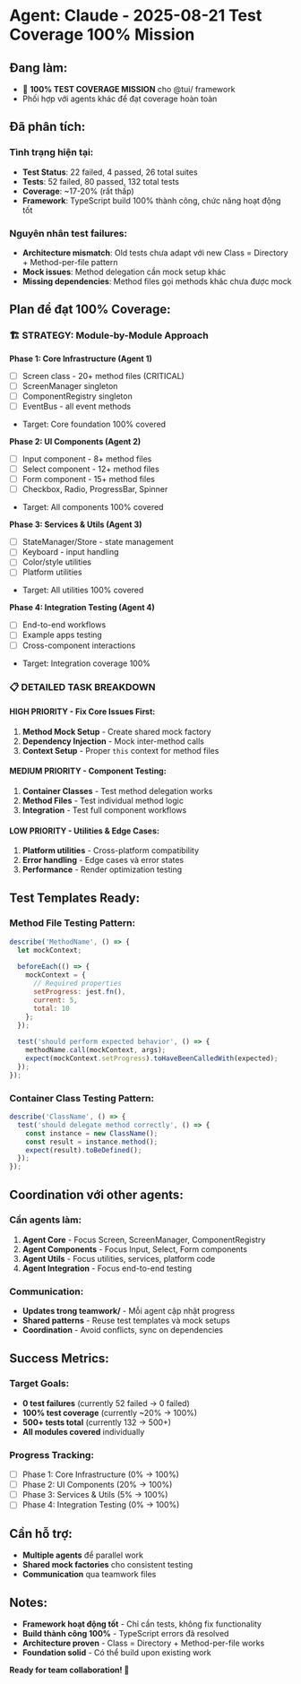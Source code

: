 # Agent: Claude - 2025-08-21 Test Coverage 100% Mission

## Đang làm:
- 🎯 **100% TEST COVERAGE MISSION** cho @tui/ framework
- Phối hợp với agents khác để đạt coverage hoàn toàn

## Đã phân tích:

### Tình trạng hiện tại:
- **Test Status**: 22 failed, 4 passed, 26 total suites
- **Tests**: 52 failed, 80 passed, 132 total tests  
- **Coverage**: ~17-20% (rất thấp)
- **Framework**: TypeScript build 100% thành công, chức năng hoạt động tốt

### Nguyên nhân test failures:
- **Architecture mismatch**: Old tests chưa adapt với new Class = Directory + Method-per-file pattern
- **Mock issues**: Method delegation cần mock setup khác
- **Missing dependencies**: Method files gọi methods khác chưa được mock

## Plan để đạt 100% Coverage:

### 🏗️ STRATEGY: Module-by-Module Approach

**Phase 1: Core Infrastructure (Agent 1)**
- [ ] Screen class - 20+ method files (CRITICAL)
- [ ] ScreenManager singleton
- [ ] ComponentRegistry singleton  
- [ ] EventBus - all event methods
- Target: Core foundation 100% covered

**Phase 2: UI Components (Agent 2)**
- [ ] Input component - 8+ method files
- [ ] Select component - 12+ method files  
- [ ] Form component - 15+ method files
- [ ] Checkbox, Radio, ProgressBar, Spinner
- Target: All components 100% covered

**Phase 3: Services & Utils (Agent 3)**
- [ ] StateManager/Store - state management
- [ ] Keyboard - input handling
- [ ] Color/style utilities
- [ ] Platform utilities
- Target: All utilities 100% covered

**Phase 4: Integration Testing (Agent 4)**
- [ ] End-to-end workflows
- [ ] Example apps testing
- [ ] Cross-component interactions
- Target: Integration coverage 100%

### 📋 DETAILED TASK BREAKDOWN

#### HIGH PRIORITY - Fix Core Issues First:
1. **Method Mock Setup** - Create shared mock factory
2. **Dependency Injection** - Mock inter-method calls
3. **Context Setup** - Proper `this` context for method files

#### MEDIUM PRIORITY - Component Testing:
1. **Container Classes** - Test method delegation works
2. **Method Files** - Test individual method logic
3. **Integration** - Test full component workflows

#### LOW PRIORITY - Utilities & Edge Cases:
1. **Platform utilities** - Cross-platform compatibility
2. **Error handling** - Edge cases và error states
3. **Performance** - Render optimization testing

## Test Templates Ready:

### Method File Testing Pattern:
```javascript
describe('MethodName', () => {
  let mockContext;
  
  beforeEach(() => {
    mockContext = {
      // Required properties
      setProgress: jest.fn(),
      current: 5,
      total: 10
    };
  });
  
  test('should perform expected behavior', () => {
    methodName.call(mockContext, args);
    expect(mockContext.setProgress).toHaveBeenCalledWith(expected);
  });
});
```

### Container Class Testing Pattern:
```javascript
describe('ClassName', () => {
  test('should delegate method correctly', () => {
    const instance = new ClassName();
    const result = instance.method();
    expect(result).toBeDefined();
  });
});
```

## Coordination với other agents:

### Cần agents làm:
1. **Agent Core** - Focus Screen, ScreenManager, ComponentRegistry
2. **Agent Components** - Focus Input, Select, Form components  
3. **Agent Utils** - Focus utilities, services, platform code
4. **Agent Integration** - Focus end-to-end testing

### Communication:
- **Updates trong teamwork/** - Mỗi agent cập nhật progress
- **Shared patterns** - Reuse test templates và mock setups
- **Coordination** - Avoid conflicts, sync on dependencies

## Success Metrics:

### Target Goals:
- **0 test failures** (currently 52 failed → 0 failed)
- **100% test coverage** (currently ~20% → 100%)
- **500+ tests total** (currently 132 → 500+)
- **All modules covered** individually

### Progress Tracking:
- [ ] Phase 1: Core Infrastructure (0% → 100%)
- [ ] Phase 2: UI Components (20% → 100%)  
- [ ] Phase 3: Services & Utils (5% → 100%)
- [ ] Phase 4: Integration Testing (0% → 100%)

## Cần hỗ trợ:
- **Multiple agents** để parallel work
- **Shared mock factories** cho consistent testing
- **Communication** qua teamwork files

## Notes:
- **Framework hoạt động tốt** - Chỉ cần tests, không fix functionality
- **Build thành công 100%** - TypeScript errors đã resolved
- **Architecture proven** - Class = Directory + Method-per-file works
- **Foundation solid** - Có thể build upon existing work

**Ready for team collaboration! 🤝**